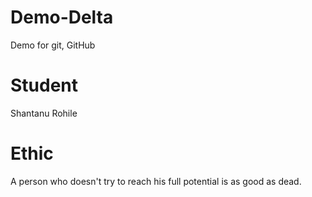 # Demo-Delta
Demo for git, GitHub
# Student
Shantanu Rohile
# Ethic
A person who doesn't try to reach his full potential is as good as dead.
